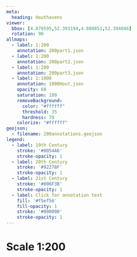 ```yaml
---
meta:
  heading: Houthavens
viewer:
  bbox: [4.879595,52.393194,4.880851,52.394046]
  rotation: 90 
allmaps:
  - label: 1:200
    annotation: 200part1.json
  - label: 1:200
    annotation: 200part2.json
  - label: 1:200
    annotation: 200part3.json
  - label: 1:1000
    annotation: 1000Hout.json
    opacity: 60
    saturation: 100
    removeBackground:
      color: "#ffffff"
      threshold: 35
      hardness: 70
    colorize: "#ffffff"
geojson:
  - filename: 200annotations.geojson
legend:
  - label: 19th Century
    stroke: '#0054A6'
    stroke-opacity: 1
  - label: 20th Century
    stroke: '#92278F'
    stroke-opacity: 1
  - label: 21st Century
    stroke: '#006F3B'
    stroke-opacity: 1
  - label: Click for annotation text
    fill: '#f5ef56'
    fill-opacity: 1
    stroke: '#000000'
    stroke-opacity: 1
---
```

# Scale 1:200